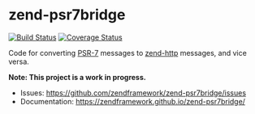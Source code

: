 # zend-psr7bridge

[![Build Status](https://secure.travis-ci.org/zendframework/zend-psr7bridge.svg?branch=master)](https://secure.travis-ci.org/zendframework/zend-psr7bridge)
[![Coverage Status](https://coveralls.io/repos/github/zendframework/zend-psr7bridge/badge.svg?branch=master)](https://coveralls.io/github/zendframework/zend-psr7bridge?branch=master)

Code for converting [PSR-7](http://www.php-fig.org/psr/psr-7/) messages to
[zend-http](https://github.com/zendframework/zend-http) messages, and vice
versa.

**Note: This project is a work in progress.**

- Issues: https://github.com/zendframework/zend-psr7bridge/issues
- Documentation: https://zendframework.github.io/zend-psr7bridge/
